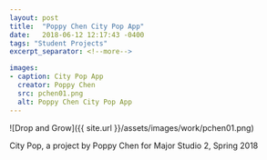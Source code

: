 ```yaml
---
layout: post
title:  "Poppy Chen City Pop App"
date:   2018-06-12 12:17:43 -0400
tags: "Student Projects"
excerpt_separator: <!--more-->

images:
- caption: City Pop App
  creator: Poppy Chen
  src: pchen01.png
  alt: Poppy Chen City Pop App
---
```


![Drop and Grow]({{ site.url }}/assets/images/work/pchen01.png)

<!--more-->

City Pop, a project by Poppy Chen for Major Studio 2, Spring 2018
